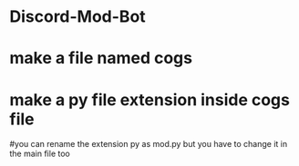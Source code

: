 # Discord-Mod-Bot

# make a file named cogs 
# make a py file extension inside cogs file
#you can rename the extension py as mod.py but you have to change it in the main file too